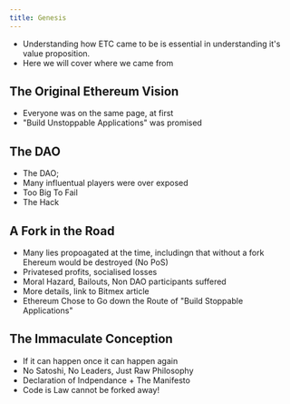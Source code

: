 ```yaml
---
title: Genesis
---
```


- Understanding how ETC came to be is essential in understanding it's value proposition.
- Here we will cover where we came from

## The Original Ethereum Vision

- Everyone was on the same page, at first
- "Build Unstoppable Applications" was promised

## The DAO

- The DAO;
- Many influentual players were over exposed
- Too Big To Fail
- The Hack

## A Fork in the Road

- Many lies propoagated at the time, includingn that without a fork Ehereum would be destroyed (No PoS)
- Privatesed profits, socialised losses
- Moral Hazard, Bailouts, Non DAO participants suffered
- More details, link to Bitmex article
- Ethereum Chose to Go down the Route of "Build Stoppable Applications"

## The Immaculate Conception

- If it can happen once it can happen again
- No Satoshi, No Leaders, Just Raw Philosophy
- Declaration of Indpendance + The Manifesto
- Code is Law cannot be forked away!
